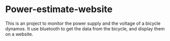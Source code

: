 # Power-estimate-website

This is an project to monitor the power supply and the voltage of a bicycle dynamos.
It use bluetooth to get the data from the bicycle, and display them on a website.
